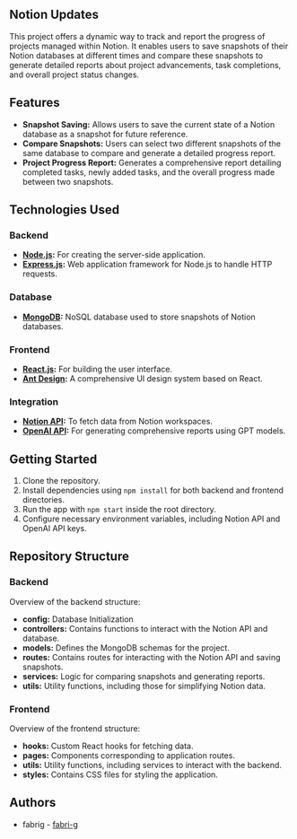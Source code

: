 ## Notion Updates

This project offers a dynamic way to track and report the progress of projects managed within Notion. It enables users to save snapshots of their Notion databases at different times and compare these snapshots to generate detailed reports about project advancements, task completions, and overall project status changes.

## Features

- **Snapshot Saving:** Allows users to save the current state of a Notion database as a snapshot for future reference.
- **Compare Snapshots:** Users can select two different snapshots of the same database to compare and generate a detailed progress report.
- **Project Progress Report:** Generates a comprehensive report detailing completed tasks, newly added tasks, and the overall progress made between two snapshots.

## Technologies Used

### Backend
- **[Node.js](https://nodejs.org/en/):** For creating the server-side application.
- **[Express.js](https://expressjs.com/):** Web application framework for Node.js to handle HTTP requests.

### Database
- **[MongoDB](https://www.mongodb.com/):** NoSQL database used to store snapshots of Notion databases.

### Frontend
- **[React.js](https://react.dev/):** For building the user interface.
- **[Ant Design](https://ant.design/):** A comprehensive UI design system based on React.

### Integration
- **[Notion API](https://developers.notion.com/):** To fetch data from Notion workspaces.
- **[OpenAI API](https://openai.com/api/):** For generating comprehensive reports using GPT models.

## Getting Started

1. Clone the repository.
2. Install dependencies using `npm install` for both backend and frontend directories.
3. Run the app with `npm start` inside the root directory.
4. Configure necessary environment variables, including Notion API and OpenAI API keys.

## Repository Structure

### Backend
Overview of the backend structure:
- **config:** Database Initialization
- **controllers:** Contains functions to interact with the Notion API and database.
- **models:** Defines the MongoDB schemas for the project.
- **routes:** Contains routes for interacting with the Notion API and saving snapshots.
- **services:** Logic for comparing snapshots and generating reports.
- **utils:** Utility functions, including those for simplifying Notion data.

### Frontend
Overview of the frontend structure:
- **hooks:** Custom React hooks for fetching data.
- **pages:** Components corresponding to application routes.
- **utils:** Utility functions, including services to interact with the backend.
- **styles:** Contains CSS files for styling the application.

## Authors

- fabrig - [fabri-g](https://github.com/fabri-g)

